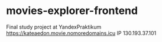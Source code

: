 # movies-explorer-frontend
Final study project at YandexPraktikum
https://kateaedon.movie.nomoredomains.icu
IP 130.193.37.101
